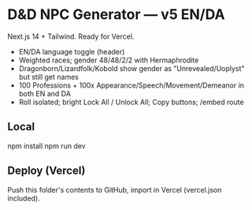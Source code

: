 # D&D NPC Generator — v5 EN/DA

Next.js 14 + Tailwind. Ready for Vercel.
- EN/DA language toggle (header)
- Weighted races; gender 48/48/2/2 with Hermaphrodite
- Dragonborn/Lizardfolk/Kobold show gender as "Unrevealed/Uoplyst" but still get names
- 100 Professions + 100x Appearance/Speech/Movement/Demeanor in both EN and DA
- Roll isolated; bright Lock All / Unlock All; Copy buttons; /embed route

## Local
npm install
npm run dev

## Deploy (Vercel)
Push this folder's contents to GitHub, import in Vercel (vercel.json included).
